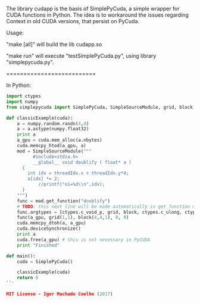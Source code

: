 The library cudapp is the basis of SimplePyCuda, a simple wrapper for CUDA functions in Python.
The idea is to workaround the issues regarding Context in old CUDA versions, that persist on PyCuda.

Usage:

"make [all]" will build the lib cudapp.so

"make run" will execute "testSimplePyCuda.py", using library "simplepycuda.py".

==========================

In Python:

```python
import ctypes
import numpy
from simplepycuda import SimplePyCuda, SimpleSourceModule, grid, block

def classicExample(cuda):
	a = numpy.random.randn(4,4)
	a = a.astype(numpy.float32)
	print a
	a_gpu = cuda.mem_alloc(a.nbytes)
	cuda.memcpy_htod(a_gpu, a)
	mod = SimpleSourceModule("""
          #include<stdio.h>
          __global__ void doublify ( float* a )
	  {
	    int idx = threadIdx.x + threadIdx.y*4;
	    a[idx] *= 2;
            //printf("oi=%d\\n",idx);
	  }
	""")
	func = mod.get_function("doublify")
	# TODO: this next line will be made automatically in get_function method... just need a few more time :)
	func.argtypes = [ctypes.c_void_p, grid, block, ctypes.c_ulong, ctypes.c_ulong]
	func(a_gpu, grid(1,1), block(4,4,1), 0, 0)
	cuda.memcpy_dtoh(a, a_gpu)
	cuda.deviceSynchronize()
	print a
	cuda.free(a_gpu) # this is not necessary in PyCUDA
	print "Finished"

def main():
	cuda = SimplePyCuda()

	classicExample(cuda)	
	return 0
``'

MIT License - Igor Machado Coelho (2017)

